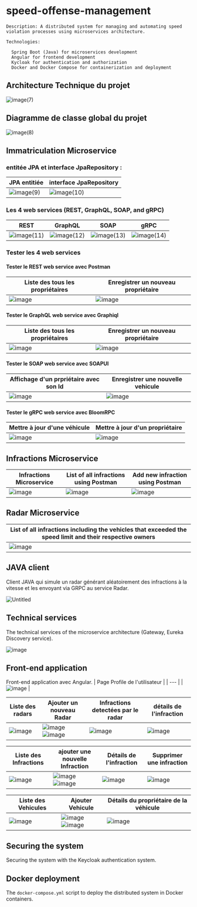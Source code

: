# speed-offense-management


    Description: A distributed system for managing and automating speed violation processes using microservices architecture.

    Technologies:
    
      Spring Boot (Java) for microservices development
      Angular for frontend development
      Kycloak for authentication and authorization
      Docker and Docker Compose for containerization and deployment

## Architecture Technique du projet

![image(7)](https://github.com/KhalidMHASNI/speed-offense-management/assets/82038554/f97d13f8-604c-4b09-979d-fa0a1b493be9)

## Diagramme de classe global du projet

![image(8)](https://github.com/KhalidMHASNI/speed-offense-management/assets/82038554/d92280a1-5615-4121-8058-1fc16d38ca0c)


## Immatriculation Microservice

### entitée JPA et interface JpaRepository :

| JPA entitiée | interface JpaRepository|
| --- | --- |
| ![image(9)](https://github.com/KhalidMHASNI/speed-offense-management/assets/82038554/76130f37-2106-4b6b-a20b-9b214cc8d023)| ![image(10)](https://github.com/KhalidMHASNI/speed-offense-management/assets/82038554/d95aae9a-1ba9-4018-b2ce-408f37b68cb2) |

### Les 4 web services (REST, GraphQL, SOAP, and gRPC)

| REST | GraphQL | SOAP | gRPC |
| --- | --- | --- | --- |
| ![image(11)](https://github.com/KhalidMHASNI/speed-offense-management/assets/82038554/62d3923b-006d-45f0-982f-0deabedf0716)| ![image(12)](https://github.com/KhalidMHASNI/speed-offense-management/assets/82038554/43ba853a-3544-4dad-8556-b01f572dc84c) | ![image(13)](https://github.com/KhalidMHASNI/speed-offense-management/assets/82038554/fd18dd5b-de80-40c2-a205-c6edd2cb422a) | ![image(14)](https://github.com/KhalidMHASNI/speed-offense-management/assets/82038554/c43de2c5-6456-4758-bbe1-e5a2b6192dc1) |

### Tester les 4 web services

#### Tester le REST web service avec Postman

| Liste des tous les propriétaires | Enregistrer un nouveau propriétaire |
| --- | --- |
| ![image](https://github.com/KhalidMHASNI/speed-offense-management/assets/82038554/e0d44ef4-507e-442f-b098-5e00c8e3aba4)| ![image](https://github.com/KhalidMHASNI/speed-offense-management/assets/82038554/5339d496-49a4-4b3d-9609-908b96e803fd) |

#### Tester le GraphQL web service avec Graphiql

| Liste des tous les propriétaires | Enregistrer un nouveau propriétaire |
| --- | --- |
| ![image](https://github.com/KhalidMHASNI/speed-offense-management/assets/82038554/0da66dd1-7625-4acf-8f94-dec36c0bac65) | ![image](https://github.com/KhalidMHASNI/speed-offense-management/assets/82038554/5f326942-909f-4a05-a8c0-4ae46328077d) |

#### Tester le SOAP web service avec SOAPUI

| Affichage d'un prpriétaire avec son Id | Enregistrer une nouvelle vehicule |
| --- | --- |
| ![image](https://github.com/KhalidMHASNI/speed-offense-management/assets/82038554/77db3010-b189-4004-9b0a-a1f0f25877d5) | ![image](https://github.com/KhalidMHASNI/speed-offense-management/assets/82038554/844540ea-e55f-4c41-b187-bd52eab307d6) |

#### Tester le gRPC web service avec BloomRPC

| Mettre à jour d'une véhicule | Mettre à jour d'un propriétaire |
| --- | --- |
| ![image](https://github.com/KhalidMHASNI/speed-offense-management/assets/82038554/71365f7f-0bf6-49d1-b80e-2a17036c691b) | ![image](https://github.com/KhalidMHASNI/speed-offense-management/assets/82038554/2f981a20-795b-44df-b9a0-45558919f71a) |

## Infractions Microservice

| Infractions Microservice | List of all infractions using Postman | Add new infraction using Postman |
| --- | --- | --- |
| ![image](https://github.com/KhalidMHASNI/speed-offense-management/assets/82038554/0db1b01c-7c90-4e38-9978-3afbe196e8d6) | ![image](https://github.com/KhalidMHASNI/speed-offense-management/assets/82038554/c0b81269-9b01-4d54-832a-bd2fbfc37f0c) | ![image](https://github.com/KhalidMHASNI/speed-offense-management/assets/82038554/1cbfd629-b028-4dcd-b4ca-ff7715f6d0f5) |

## Radar Microservice

| List of all infractions including the vehicles that exceeded the speed limit and their respective owners |
| --- |
| ![image](https://github.com/KhalidMHASNI/speed-offense-management/assets/82038554/2e32e3a2-4295-4288-a198-28b997f4c3cc) |

## JAVA client

Client JAVA qui simule un radar générant aléatoirement des infractions à la vitesse et les envoyant via GRPC au service Radar.

![Untitled](https://github.com/KhalidMHASNI/speed-offense-management/assets/82038554/87349e83-f1e2-44d3-aa78-2bfec8a99324)

## Technical services

The technical services of the microservice architecture (Gateway, Eureka Discovery service).

![image](https://github.com/KhalidMHASNI/speed-offense-management/assets/82038554/3009cd2e-f6c9-4962-b7d7-897781c213ea)

## Front-end application

Front-end application avec Angular.
| Page Profile de l'utilisateur |
| --- |
| ![image](https://github.com/KhalidMHASNI/speed-offense-management/assets/82038554/3a59725f-3c0f-48a3-b2b6-82ce83e7b712) |

| Liste des radars | Ajouter un nouveau Radar | Infractions detectées par le radar | détails de l'infraction | 
| --- | --- | --- | --- |
| ![image](https://github.com/KhalidMHASNI/speed-offense-management/assets/82038554/f5727b88-208f-4b70-97af-43c90717c3d2) | ![image](https://github.com/KhalidMHASNI/speed-offense-management/assets/82038554/2432a8a6-c1a8-4721-b783-afa30513204b) ![image](https://github.com/KhalidMHASNI/speed-offense-management/assets/82038554/e4c01cff-4b81-42f9-a0fc-e9fd646faf26) | ![image](https://github.com/KhalidMHASNI/speed-offense-management/assets/82038554/d0a0536d-03d1-4aef-9ab4-74a638164621) | ![image](https://github.com/KhalidMHASNI/speed-offense-management/assets/82038554/c8d0f089-f0e4-4f99-8872-46b3e4aa1785) |

| Liste des Infractions | ajouter une nouvelle Infraction | Détails de l'infraction | Supprimer une infraction |
| --- | --- | --- | --- |
|  ![image](https://github.com/KhalidMHASNI/speed-offense-management/assets/82038554/0b1b82ef-0f3b-40e0-934b-bd0b235862bc) |  ![image](https://github.com/KhalidMHASNI/speed-offense-management/assets/82038554/c846cfdd-5e17-4d48-96db-aa396f80acbb) ![image](https://github.com/KhalidMHASNI/speed-offense-management/assets/82038554/434fbecf-3c5d-4a3b-94c0-e446492d8e3f) | ![image](https://github.com/KhalidMHASNI/speed-offense-management/assets/82038554/e43feca9-45af-4400-a589-aa26ed833efa) | ![image](https://github.com/KhalidMHASNI/speed-offense-management/assets/82038554/6e650c1d-9e9d-4550-8989-2006cf07f63f) |


| Liste des Vehicules | Ajouter Vehicule | Détails du propriétaire de la véhicule |
| --- | --- | --- |
| ![image](https://github.com/KhalidMHASNI/speed-offense-management/assets/82038554/bc091ebd-5338-49d5-b49f-d1714021d3c6) | ![image](https://github.com/KhalidMHASNI/speed-offense-management/assets/82038554/887661b2-2bfe-430d-a08d-310d65404e32) ![image](https://github.com/KhalidMHASNI/speed-offense-management/assets/82038554/91edcd80-af67-4dd3-bf74-df1198403b56)| ![image](https://github.com/KhalidMHASNI/speed-offense-management/assets/82038554/3380739f-e82f-4177-9f20-c5e958af8e36) |

## Securing the system

Securing the system with the Keycloak authentication system.



## Docker deployment

The `docker-compose.yml` script to deploy the distributed system in Docker containers.

